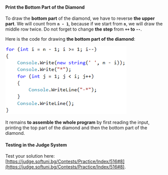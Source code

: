 #### Print the Bottom Part of the Diamond

To draw the **bottom part** of the diamond, we have to reverse **the upper part**. We will count from **`n - 1`**, because if we start from **`n`**, we will draw the middle row twice. Do not forget to change **the step** from **`++` to `--`**.

Here is the code for drawing **the bottom part of the diamond**:

![](/assets/chapter-8-1-images/09.Perfect-diamond-04.png)

It remains **to assemble the whole program** by first reading the input, printing the top part of the diamond and then the bottom part of the diamond.

#### Testing in the Judge System

Test your solution here: [https://judge.softuni.bg/Contests/Practice/Index/516#8](https://judge.softuni.bg/Contests/Practice/Index/516#8).
